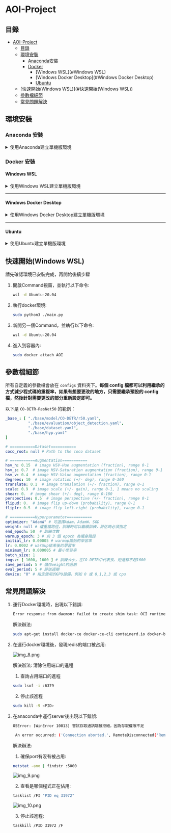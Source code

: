 # AOI-Project

## 目錄

- [AOI-Project](#AOI-Project)
    - [目錄](#目錄)
    - [環境安裝](#環境安裝)
        - [Anaconda安裝](#Anaconda安裝)
        - [Docker](#Docker)
            - [Windows WSL](#Windows WSL)
            - [Windows Docker Desktop](#Windows Docker Desktop)
            - [Ubuntu](#Ubuntu)
    - [快速開始(Windows WSL)](#快速開始(Windows WSL))
    - [參數檔細節](#參數檔細節)
    - [常見問題解決](#常見問題解決)

## 環境安裝

### Anaconda 安裝

<details>
<summary>使用Anaconda建立單機版環境</summary>  

> - **Python 版本:** 3.8.0
> - **PyTorch 版本:** 2.1.0
> - **Torchvision 版本:** 0.16.0
> - **CUDA 版本:** 11.8
> - **NumPy 版本:** 1.23.0
> - **PIP 版本:** 23.3.1

1. **下載Visual studio 2019 並安裝c++相關套件:
   ** [Visual studio 2019](https://visualstudio.microsoft.com/thank-you-downloading-visual-studio/?sku=community&rel=16&utm_medium=microsoft&utm_campaign=download+from+relnotes&utm_content=vs2019ga+button)
2. **下載Redis**: [Redis](https://github.com/MicrosoftArchive/redis/releases)
    * 請下載**Redis-x64-3.0.504.msi**
      ![img_1.png](img_1.png)
    * 安裝完成後，會出現在**C:\Program Files\Redis**中
    * 使用 **工作管理員權限開啟CMD視窗**，然後使用cd指令進入到該資料夾底下，並執行以下命令:
      ```bash
      redis-server.exe
      ``` 
    * 如果成功的話會看到以下畫面 **(請保持開啟)**
      ![img_2.png](img_2.png)

3. **創建虛擬環境:**
   ```bash
    conda create --name "AOI" python==3.8
    conda activate AOI
    ```
4. **Clone專案:**
    ```bash
    git clone https://github.com/Zhong-Zi-Zeng/AOI-Project.git
    cd AOI-Project    
    ```
5. **cuda安裝:**
    ```bash
    conda install -c "nvidia/label/cuda-11.8.0" cuda-toolkit
    ```

   確認有沒有安裝成功，如果成功會看到cuda11.8
    ```bash
    nvcc -V 
    ```
6. **pytorch安裝:**
    ```bash
    conda install pytorch==2.1.0 torchvision==0.16.0 torchaudio==2.1.0 pytorch-cuda=11.8 -c pytorch -c nvidia
    ```
7. **安裝相依套件:**
    ```bash
    pip install -r requirements.txt
    ```
8. **mmdetection安裝:**
    ```bash
    pip install -U openmim
    mim install "mmengine==0.10.3"
    mim install "mmcv==2.1.0"
    ```
9. **mmpretrain安裝:**
    ```bash
    pip install -U openmim
    ```
    ```bash
    mim install "mmpretrain>=1.0.0rc8"
    ```
10. **pycocotools安裝**
    ```bash
    pip install git+https://github.com/Zhong-Zi-Zeng/cocoapi.git#subdirectory=PythonAPI
    ```
11. **numpy安裝:**
    ```bash
    pip install update numpy==1.23.0
    ```
12. **Pillow安裝:**
    ```bash
    pip install update Pillow==9.5
    ```

</details>

### Docker 安裝

#### Windows WSL

<details>
<summary>使用Windows WSL建立單機版環境</summary>

1. 確認wsl版本是否為2.0以上，打開終端機後輸入以下指令

    ```bash
    wsl --version
    ```
   成功的話會出現以下畫面
   ![img_3.png](img_3.png)

2. 輸入以下指令安裝Ubuntu-20.04版本
    ```bash
    wsl --install -d Ubuntu-20.04
    ```

   成功的話會需要輸入使用者名稱與密碼
   ![img_4.png](img_4.png)

   輸入完成後會自動進入到wsl裡
   ![img_6.png](img_6.png)

   後續想要進到該環境的話，則可以輸入以下指令
    ```bash
    wsl -d Ubuntu-20.04
    ```
3. Clone專案:
   ```bash
   git clone https://github.com/Zhong-Zi-Zeng/AOI-Project.git
   cd AOI-Project    
   ```
4. 安裝docker
   ```bash
   curl -fsSL https://get.docker.com -o get-docker.sh
   ```

   ```bash
   sudo sh get-docker.sh
   ```
5. 安裝docker-compose:
    ```bash
    sudo curl -L "https://github.com/docker/compose/releases/download/1.29.2/docker-compose-$(uname -s)-$(uname -m)" -o /usr/local/bin/docker-compose
    ```
6. 賦予權限:
    ```bash
    sudo chmod +x /usr/local/bin/docker-compose
    ```
7. 啟動docker:
   ```bash
   sudo service docker start
   ```
8. 安裝NVIDIA Container Toolkit:
    ```bash
    distribution=$(. /etc/os-release;echo $ID$VERSION_ID) \
    && curl -s -L https://nvidia.github.io/nvidia-docker/gpgkey | sudo apt-key add - \
    && curl -s -L https://nvidia.github.io/nvidia-docker/$distribution/nvidia-docker.list | sudo tee /etc/apt/sources.list.d/nvidia-docker.list
    ```

    ```bash
    sudo apt-get update && sudo apt-get install -y nvidia-container-toolkit
    ```

    ```bash
    sudo systemctl restart docker
    ```
9. 確認docker-compose是否安裝成功:

   ```bash
   docker-compose --version
   ```

   如果安裝成功會顯示以下訊息:
   ```bash
   docker-compose version 1.29.2, build 5becea4c
   ```
10. 執行docker環境:
    ``` bash
    sudo python3 ./main.py
    ```
11. 新開一個Command視窗，並執行以下命令:
    ```bash
    wsl -d Ubuntu-20.04
    ```

    ```bash
    sudo docker attach AOI
    ```
12. 賦予檔案執行權限:
    ```bash
    chmod 777 -R .
    ```

</details>

---

#### Windows Docker Desktop

<details>
<summary>使用Windows Docker Desktop建立單機版環境</summary>

1. 安裝docker，請參考 https://ithelp.ithome.com.tw/articles/10275627
2. 安裝完畢後，請記得開啟docker desktop，並在終端機執行以下命令

    ``` bash
    docker -h 
    ```
   這邊會出現以下畫面，說明安裝成功
   ![img_7.png](img_7.png)

3. Clone專案:
    ```bash
    git clone https://github.com/Zhong-Zi-Zeng/AOI-Project.git
    cd AOI-Project    
    ```
4. 執行docker環境:
    ``` bash
    python ./main.py
    ```
5. 新開一個Command視窗，並執行以下命令:
    ```bash
    docker attach AOI
    ```

</details>

---

#### Ubuntu

<details>
<summary>使用Ubuntu建立單機版環境</summary>

1. 安裝docker:
    ```bash
    curl -fsSL https://get.docker.com -o get-docker.sh
    ```

    ```bash
    sudo sh get-docker.sh
    ```
2. 安裝docker-compose:
    ```bash
    sudo curl -L "https://github.com/docker/compose/releases/download/1.29.2/docker-compose-$(uname -s)-$(uname -m)" -o /usr/local/bin/docker-compose
    ```
3. 賦予權限:
    ```bash
    sudo chmod +x /usr/local/bin/docker-compose
    ```
4. 啟動docker:
   ```bash
   sudo service docker start
   ```
5. 安裝NVIDIA Container Toolkit:
    ```bash
    distribution=$(. /etc/os-release;echo $ID$VERSION_ID) \
    && curl -s -L https://nvidia.github.io/nvidia-docker/gpgkey | sudo apt-key add - \
    && curl -s -L https://nvidia.github.io/nvidia-docker/$distribution/nvidia-docker.list | sudo tee /etc/apt/sources.list.d/nvidia-docker.list
    ```

    ```bash
    sudo apt-get update && sudo apt-get install -y nvidia-container-toolkit
    ```

    ```bash
    sudo systemctl restart docker
    ```
6. 確認docker-compose是否安裝成功:
    ```bash
    docker-compose --version
    ```

   如果安裝成功會顯示以下訊息:
    ```bash
    docker-compose version 1.29.2, build 5becea4c
    ```
7. Clone專案:
    ```bash
    git clone https://github.com/Zhong-Zi-Zeng/AOI-Project.git
    cd AOI-Project    
    ```
8. 執行docker環境:
    ``` bash
    sudo python3 ./main.py
    ```
9. 新開一個Command視窗，並執行以下命令:
    ```bash
    sudo docker attach AOI
    ```

</details>

## 快速開始(Windows WSL)

請先確認環境已安裝完成，再開始後續步驟

1. 開啟Command視窗，並執行以下命令:
   ```bash
   wsl -d Ubuntu-20.04
   ```
2. 執行docker環境:
   ``` bash
   sudo python3 ./main.py
   ```
3. 新開另一個Command，並執行以下命令:
   ```bash
   wsl -d Ubuntu-20.04
   ```
4. 進入到容器內:
   ```bash
   sudo docker attach AOI
   ```

## 參數檔細節

所有自定義的參數檔會放在 `configs` 資料夾下。**每個 config 檔都可以利用繼承的方式減少程式碼的重複率，如果有想要更改的地方，只需要繼承預設的
config 檔，然後針對需要更改的部分重新設定即可。**

以下是 `CO-DETR-ResNet50` 的範例：

```yaml
_base_: [ "./base/model/CO-DETR/r50.yaml",
          "./base/evaluation/object_detection.yaml",
          "./base/dataset.yaml",
          "./base/hyp.yaml"
]

# ===========Dataset===========
coco_root: null # Path to the coco dataset

# ===========Augmentation===========
hsv_h: 0.15  # image HSV-Hue augmentation (fraction), range 0-1
hsv_s: 0.7  # image HSV-Saturation augmentation (fraction), range 0-1
hsv_v: 0.4  # image HSV-Value augmentation (fraction), range 0-1
degrees: 10  # image rotation (+/- deg), range 0-360
translate: 0.1  # image translation (+/- fraction), range 0-1
scale: 0.9  # image scale (+/- gain), range 0-1, 1 means no scaling
shear: 0.  # image shear (+/- deg), range 0-180
perspective: 0.5  # image perspective (+/- fraction), range 0-1
flipud: 0.  # image flip up-down (probability), range 0-1
fliplr: 0.5  # image flip left-right (probability), range 0-1

# ===========Hyperparameter===========
optimizer: "AdamW" # 可選擇Adam、AdamW、SGD
weight: null # 權重檔路徑，訓練時可以繼續訓練，評估時必須指定
end_epoch: 50  # 訓練次數
warmup_epoch: 3 # 前 3 個 epoch 為暖身階段
initial_lr: 0.00005 # warmup開始的學習率
lr: 0.0002 # warmup結束後的學習率
minimum_lr: 0.000005 # 最小學習率
batch_size: 1
imgsz: [ 1600, 1600 ] # 訓練大小，在CO-DETR中代表長、短邊都不超1600
save_period: 5 # 儲存weight的週期
eval_period: 5 # 評估週期
device: "0" # 指定使用的GPU設備，例如 0 或 0,1,2,3 或 cpu
```

## 常見問題解決

1. 運行Docker環境時，出現以下錯誤:
    ```bash
    Error response from daemon: failed to create shim task: OCI runtime create failed: runc create failed: unable to start container process: error during container init: error running hook #0: error running hook: exit status 1, stdout: , stderr: Auto-detected mode as 'legacy' nvidia-container-cli: initialization error: load library failed: libnvidia-ml.so.1: cannot open shared object file: no such file or directory: unknown
    ```

   解決辦法:
    ```bash
    sudo apt-get install docker-ce docker-ce-cli containerd.io docker-buildx-plugin docker-compose-plugin
    ```  
2. 在運行docker環境後，發現redis的端口被占用:

   ![img_8.png](img_8.png)

   解決辦法: 清除佔用端口的進程
    1. 查詢占用端口的進程
    ```bash
    sudo lsof -i :6379
    ``` 
    2. 停止該進程
    ```bash
    sudo kill -9 <PID>
    ```
3. 在anaconda中運行server後出現以下錯誤:
   ```bash
   OSError: [WinError 10013] 嘗試存取通訊端被拒絕，因為存取權限不足 
   ```
   ```bash
    An error occurred: ('Connection aborted.', RemoteDisconnected('Remote end closed connection without response'))
    ```
   解決辦法:
    1. 確保port有沒有被占用:
    ```bash
    netstat -ano | findstr :5000
    ```
   ![img_9.png](img_9.png)

    2. 查看是哪個程式正在佔用:
    ```bash
    tasklist /FI "PID eq 31972"
    ```
   ![img_10.png](img_10.png)

    3. 停止該進程:
    ```bash
    taskkill /PID 31972 /F
    ```


